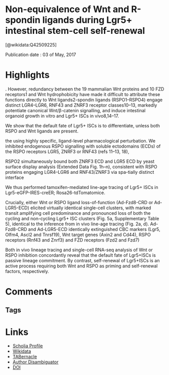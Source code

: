 
Non-equivalence of Wnt and R-spondin ligands during Lgr5+ intestinal stem-cell self-renewal
===========================================================================================
  
  [@wikidata:Q42509225]  
  
Publication date : 03 of May, 2017  

# Highlights
. However, redundancy between the 19 mammalian Wnt proteins and 10 FZD receptors1 and Wnt hydrophobicity have made it difficult to attribute these functions directly to Wnt ligands2-spondin ligands (RSPO1–RSPO4) engage distinct LGR4–LGR6, RNF43 and ZNRF3 receptor classes10–13, markedly potentiate canonical Wnt/β-catenin signalling, and induce intestinal organoid growth in vitro and Lgr5+ ISCs in vivo8,14–17.

We show that the default fate of Lgr5+ ISCs is to differentiate, unless both RSPO and Wnt ligands are present.

the using highly specific, ligand-level pharmacological perturbation. We inhibited endogenous RSPO signalling with soluble ectodomains (ECDs) of the RSPO receptors LGR5, ZNRF3 or RNF43 (refs 11–13, 18),

RSPO2 simultaneously bound both ZNRF3 ECD and LGR5 ECD by yeast surface display analysis (Extended Data Fig. 1h–n), consistent with RSPO proteins engaging LGR4–LGR6 and RNF43/ZNRF3 via spa-tially distinct interface

We thus performed tamoxifen-mediated line-age tracing of Lgr5+ ISCs in Lgr5-eGFP-IRES-creER; Rosa26-tdTomatomice. 


Crucially, either Wnt or RSPO ligand loss-of-function (Ad-Fzd8-CRD or Ad-LGR5-ECD) elicited virtually identical single-cell clusters, with marked transit amplifying cell predominance and pronounced loss of both the cycling and non-cycling Lgr5+ ISC clusters (Fig. 5a, Supplementary Table 5), identical to the inference from in vivo line-age tracing (Fig. 2a, d). Ad-Fzd8-CRD and Ad-LGR5-ECD identically extinguished CBC markers (Lgr5, Olfm4, Ascl2 and Tnrsf19), Wnt target genes (Axin2 and Cd44), RSPO receptors (Rnf43 and Znrf3) and FZD receptors (Fzd2 and Fzd7) 

Both in vivo lineage tracing and single-cell RNA-seq analysis of Wnt or RSPO inhibition concordantly reveal that the default fate of Lgr5+ISCs is passive lineage commitment. By contrast, self-renewal of Lgr5+ISCs is an active process requiring both Wnt and RSPO as priming and self-renewal factors, respectively.

# Comments

## Tags

# Links
  
 * [Scholia Profile](https://scholia.toolforge.org/work/Q42509225)  
 * [Wikidata](https://www.wikidata.org/wiki/Q42509225)  
 * [TABernacle](https://tabernacle.toolforge.org/?#/tab/manual/Q42509225/P921%3BP4510)  
 * [Author Disambiguator](https://author-disambiguator.toolforge.org/work_item_oauth.php?id=Q42509225&batch_id=&match=1&author_list_id=&doit=Get+author+links+for+work)  
 * [DOI](https://doi.org/10.1038/NATURE22313)  

